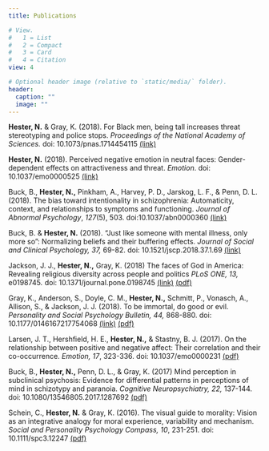 ```yaml
---
title: Publications

# View.
#   1 = List
#   2 = Compact
#   3 = Card
#   4 = Citation
view: 4

# Optional header image (relative to `static/media/` folder).
header:
  caption: ""
  image: ""
---
```


<p><strong>Hester, N.</strong> &amp; Gray, K. (2018). For Black men, being tall increases threat stereotyping and police stops. <em>Proceedings of the National Academy of Sciences.</em> doi: 10.1073/pnas.1714454115<em> </em><a href="http://www.pnas.org/content/early/2018/02/16/1714454115">(link)</a></p>
<p><strong>Hester, N.</strong> (2018). Perceived negative emotion in neutral faces: Gender-dependent effects on attractiveness and threat. <em>Emotion</em>. doi: 10.1037/emo0000525 <a href="http://psycnet.apa.org/doiLanding?doi=10.1037%2Femo0000525">(link)</a></p>
<p>Buck, B., <strong>Hester, N.,</strong> Pinkham, A., Harvey, P. D., Jarskog, L. F., &amp; Penn, D. L. (2018). The bias toward intentionality in schizophrenia: Automaticity, context, and relationships to symptoms and functioning. <i>Journal of Abnormal Psychology</i>, <i>127</i>(5), 503. doi:10.1037/abn0000360 <a href="http://psycnet.apa.org/doi/10.1037/abn0000360">(link)</a></p>
<p>Buck, B. &amp; <strong>Hester, N.</strong> (2018). “Just like someone with mental illness, only more so”: Normalizing beliefs and their buffering effects. <em>Journal of Social and Clinical Psychology, 37,</em> 69-82. doi: 10.1521/jscp.2018.37.1.69 <a href="https://guilfordjournals.com/doi/10.1521/jscp.2018.37.1.69">(link)</a></p>
<p>Jackson, J. J., <strong>Hester, N.,</strong> Gray, K. (2018) The faces of God in America: Revealing religious diversity across people and politics <em>PLoS ONE, 13, </em>e0198745<em>.</em> doi: 10.1371/journal.pone.0198745<em> </em><a href="http://journals.plos.org/plosone/article?id=10.1371/journal.pone.0198745">(link)</a> <a href="http://journals.plos.org/plosone/article/file?id=10.1371/journal.pone.0198745&amp;type=printable">(pdf)</a></p>
<p>Gray, K., Anderson, S., Doyle, C. M., <strong>Hester, N.,</strong> Schmitt, P., Vonasch, A., Allison, S., &amp; Jackson, J. J. (2018). To be immortal, do good or evil. <em>Personality and Social Psychology Bulletin, 44,</em> 868-880.<em> </em>doi: 10.1177/0146167217754068 <a href="http://journals.sagepub.com/doi/full/10.1177/0146167217754068">(link)</a> <a href="https://www.researchgate.net/profile/Joshua_Jackson3/publication/323181849_To_Be_Immortal_Do_Good_or_Evil/links/5a86f1c1a6fdcc6b1a3a87a5/To-Be-Immortal-Do-Good-or-Evil.pdf">(pdf)</a></p>
<p>Larsen, J. T., Hershfield, H. E., <strong>Hester, N.,</strong> &amp; Stastny, B. J. (2017). On the relationship between positive and negative affect: Their correlation and their co-occurrence. <em>Emotion, 17</em>, 323-336. doi: 10.1037/emo0000231 <a href="https://www.researchgate.net/profile/Hal_Hershfield/publication/307558544_Relationship_between_positive_and_negative_affect_1_On_the_relationship_between_positive_and_negative_affect_Their_correlation_and_their_co-occurrence/links/598c9565458515c333a9d1b5/Relationship-between-positive-and-negative-affect-1-On-the-relationship-between-positive-and-negative-affect-Their-correlation-and-their-co-occurrence.pdf">(pdf)</a></p>
<p>Buck, B., <strong>Hester, N.,</strong> Penn, D. L., &amp; Gray, K. (2017) Mind perception in subclinical psychosis: Evidence for differential patterns in perceptions of mind in schizotypy and paranoia. <em>Cognitive Neuropsychiatry, 22, </em>137-144. doi: 10.1080/13546805.2017.1287692 <a href="http://www.mpmlab.org/Mind%20perception%20and%20paranoia.pdf">(pdf)</a></p>
<p>Schein, C., <strong>Hester, N.</strong> &amp; Gray, K. (2016). The visual guide to morality: Vision as an integrative analogy for moral experience, variability and mechanism. <em>Social and Personality Psychology Compass, 10</em>, 231-251. doi: 10.1111/spc3.12247 <a href="http://www.mpmlab.org/The%20Visual%20Guide%20to%20Morality.pdf">(pdf)</a></p>
